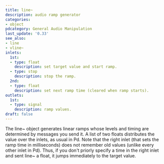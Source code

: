 ```yaml
---
title: line~
description: audio ramp generator
categories:
- object
pdcategory: General Audio Manipulation
last_update: '0.33'
see_also:
- line
- vline~
inlets:
  1st:
  - type: float
    description: set target value and start ramp.
  - type: stop
    description: stop the ramp.
  2nd:
  - type: float
    description: set next ramp time (cleared when ramp starts).
outlets:
  1st:
  - type: signal
    description: ramp values.
draft: false
---
```

The line~ object generates linear ramps whose levels and timing are determined by messages you send it. A list of two floats distributes the value over the inlets, as usual in Pd. Note that the right inlet (that sets the ramp time in milliseconds) does not remember old values (unlike every other inlet in Pd). Thus, if you don't priorly specify a time in the right inlet and sent line~ a float, it jumps immediately to the target value.